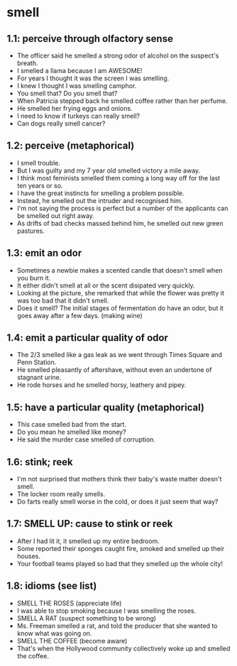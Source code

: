 # smell
## 1.1: perceive through olfactory sense

  *  The officer said he smelled a strong odor of alcohol on the suspect's breath.
  *  I smelled a llama because I am AWESOME!
  *  For years I thought it was the screen I was smelling.
  *  I knew I thought I was smelling camphor.
  *  You smell that? Do you smell that?
  *  When Patricia stepped back he smelled coffee rather than her perfume.
  *  He smelled her frying eggs and onions.
  *  I need to know if turkeys can really smell?
  *  Can dogs really smell cancer?

## 1.2: perceive (metaphorical)

  *  I smell trouble.
  *  But I was guilty and my 7 year old smelled victory a mile away.
  *  I think most feminists smelled them coming a long way off for the last ten years or so.
  *  I have the great instincts for smelling a problem possible.
  *  Instead, he smelled out the intruder and recognised him.
  *  I'm not saying the process is perfect but a number of the applicants can be smelled out right away.
  *  As drifts of bad checks massed behind him, he smelled out new green pastures.

## 1.3: emit an odor

  *  Sometimes a newbie makes a scented candle that doesn't smell when you burn it.
  *  It either didn't smell at all or the scent disipated very quickly.
  *  Looking at the picture, she remarked that while the flower was pretty it was too bad that it didn't smell.
  *  Does it smell? The initial stages of fermentation do have an odor, but it goes away after a few days. (making wine)

## 1.4: emit a particular quality of odor

  *  The 2/3 smelled like a gas leak as we went through Times Square and Penn Station.
  *  He smelled pleasantly of aftershave, without even an undertone of stagnant urine.
  *  He rode horses and he smelled horsy, leathery and pipey.

## 1.5: have a particular quality (metaphorical)

  *  This case smelled bad from the start.
  *  Do you mean he smelled like money?
  *  He said the murder case smelled of corruption.

## 1.6: stink; reek

  *  I'm not surprised that mothers think their baby's waste matter doesn't smell.
  *  The locker room really smells.
  *  Do farts really smell worse in the cold, or does it just seem that way?

## 1.7: SMELL UP: cause to stink or reek

  *  After I had lit it, it smelled up my entire bedroom.
  *  Some reported their sponges caught fire, smoked and smelled up their houses.
  *  Your football teams played so bad that they smelled up the whole city!

## 1.8: idioms (see list)

  *  SMELL THE ROSES (appreciate life)
  *  I was able to stop smoking because I was smelling the roses.
  *  SMELL A RAT (suspect something to be wrong)
  *  Ms. Freeman smelled a rat, and told the producer that she wanted to know what was going on.
  *  SMELL THE COFFEE (become aware)
  *  That's when the Hollywood community collectively woke up and smelled the coffee.
